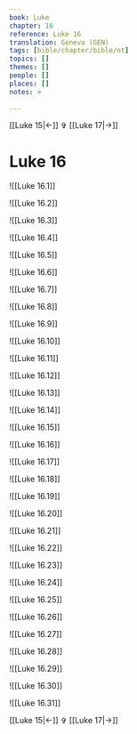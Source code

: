 ```yaml
---
book: Luke
chapter: 16
reference: Luke 16
translation: Geneva (GEN)
tags: [bible/chapter/bible/nt]
topics: []
themes: []
people: []
places: []
notes: >
  
---
```


[[Luke 15|<-]] ✞ [[Luke 17|->]]

# Luke 16

![[Luke 16.1]]

![[Luke 16.2]]

![[Luke 16.3]]

![[Luke 16.4]]

![[Luke 16.5]]

![[Luke 16.6]]

![[Luke 16.7]]

![[Luke 16.8]]

![[Luke 16.9]]

![[Luke 16.10]]

![[Luke 16.11]]

![[Luke 16.12]]

![[Luke 16.13]]

![[Luke 16.14]]

![[Luke 16.15]]

![[Luke 16.16]]

![[Luke 16.17]]

![[Luke 16.18]]

![[Luke 16.19]]

![[Luke 16.20]]

![[Luke 16.21]]

![[Luke 16.22]]

![[Luke 16.23]]

![[Luke 16.24]]

![[Luke 16.25]]

![[Luke 16.26]]

![[Luke 16.27]]

![[Luke 16.28]]

![[Luke 16.29]]

![[Luke 16.30]]

![[Luke 16.31]]

[[Luke 15|<-]] ✞ [[Luke 17|->]]
